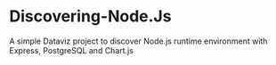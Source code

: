 # Discovering-Node.Js
A simple Dataviz project to discover Node.js runtime environment with Express, PostgreSQL and Chart.js
